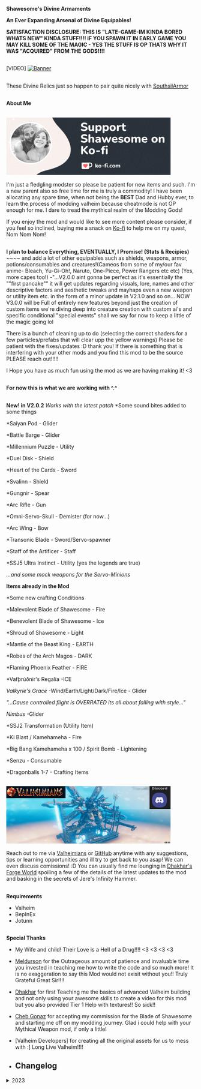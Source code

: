 __Shawesome's Divine Armaments__

__An Ever Expanding Arsenal of Divine Equipables!__ 

__SATISFACTION DISCLOSURE: THIS IS "LATE-GAME-IM KINDA BORED WHATS NEW" KINDA STUFF!!!! iF YOU SPAWN IT IN EARLY GAME YOU MAY KILL SOME OF THE MAGIC - YES THE STUFF IS OP THATS WHY IT WAS "ACQUIRED" FROM THE GODS!!!!__

##
[VIDEO]
[![Banner](https://raw.githubusercontent.com/Shawesome4u/Shawesomes_Divine_Armaments/main/17.png)](https://youtu.be/rvLt4aKVmk4?si=NAryXwUg7Vylb5DL)

##
These Divine Relics just so happen to pair quite nicely with [SouthsilArmor](https://valheim.thunderstore.io/package/southsil/SouthsilArmor/) 
##



##
__About Me__
##

[![image1](https://raw.githubusercontent.com/Shawesome4u/Shawesomes_Divine_Armaments/main/15.png)](https://ko-fi.com/shawesome)

I'm just a fledgling modster so please be patient for new items and such. I'm a new parent also so free time for me is truly a commodity! I have been allocating any spare time, when not being the __BEST__ Dad and Hubby ever, to learn the process of modding valheim because cheatmode is not OP enough for me. I dare to tread the mythical realm of the Modding Gods!

If you enjoy the mod and would like to see more content please consider, if you feel so inclined, buying me a snack on [Ko-fi](https://ko-fi.com/shawesome) to help me on my quest, Nom Nom Nom!
##
**I plan to balance Everything, EVENTUALLY, I Promise! (Stats & Recipies)** ~~~~ and add a lot of other equipables such as shields, weapons, armor, potions/consumables and creatures!(Cameos from some of my/our fav anime- Bleach, Yu-Gi-Oh!, Naruto, One-Piece, Power Rangers etc etc) (Yes, more capes too!) -"...V2.0.0 aint gonna be perfect as it's essentially the ""first pancake"" it will get updates regarding visuals, lore, names and other descriptive factors and aesthetic tweaks and mayhaps even a new weapon or utility item etc. in the form of a minor update in V2.1.0 and so on... NOW V3.0.0 will be Full of entirely new features beyond just the creation of custom items we're diving deep into creature creation with custom ai's and specific conditional "special events" shall we say for now to keep a little of the magic going lol 

There is a bunch of cleaning up to do (selecting the correct shaders for a few particles/prefabs that will clear upp the yellow warnings) Please be patient with the fixes/updates :D thank you! If there is something that is interfering with your other mods and you find this mod to be the source PLEASE reach out!!!!! 

I Hope you have as much fun using the mod as we are having making it! <3

##
__For now this is what we are working with ^.^__
##

__New! in V2.0.2__
*Works with the latest patch*
*Some sound bites added to some things

*Saiyan Pod - Glider

*Battle Barge - Glider

*Millennium Puzzle - Utility

*Duel Disk - Shield

*Heart of the Cards - Sword

*Svalinn - Shield

*Gungnir - Spear

*Arc Rifle - Gun

*Omni-Servo-Skull - Demister (for now...)

*Arc Wing - Bow

*Transonic Blade - Sword/Servo-spawner

*Staff of the Artificer - Staff

*SSJ5 Ultra Instinct - Utility (yes the legends are true) 

*...and some mock weapons for the Servo-Minions*





__Items already in the Mod__



*Some new crafting Conditions

*Malevolent Blade of Shawesome - Fire

*Benevolent Blade of Shawesome - Ice

*Shroud of Shawesome - Light

*Mantle of the Beast King - EARTH

*Robes of the Arch Magos - DARK

*Flaming Phoenix Feather - FIRE

*Vafþrúðnir's Regalia -ICE

*Valkyrie's Grace* -Wind/Earth/Light/Dark/Fire/Ice - Glider

*"...Cause controlled flight is OVERRATED its all about falling with style..."*

*Nimbus* -Glider

*SSJ2 Transformation (Utility Item)

*Ki Blast / Kamehameha - Fire

*Big Bang Kamehameha x 100 / Spirit Bomb - Lightening

*Senzu - Consumable

*Dragonballs 1-7 - Crafting Items 

##

##

[![Banner](https://raw.githubusercontent.com/Shawesome4u/Shawesomes_Divine_Armaments/main/16.png)](https://youtu.be/t9iKJMQrgCw)


Reach out to me via [Valheimians](https://www.valheimians.com/member/shawesome/) or [GitHub](https://github.com/Shawesome4u/Shawesomes_Divine_Armaments) anytime with any suggestions, tips or learning opportunities and ill try to get back to you asap! We can even discuss comissions! :D You can usually find me lounging in [Dhakhar's Forge World](https://discord.gg/chR3RHS4pN) spoiling a few of the details of the latest updates to the mod and basking in the secrets of Jere's Infinity Hammer.


##
 __Requirements__

- Valheim
- BepInEx
- Jotunn
##


##
__Special Thanks__

- My Wife and child! Their Love is a Hell of a Drug!!!! <3 <3 <3 <3
- [Meldurson](https://valheim.thunderstore.io/package/Meldurson/AllTameableTamingOverhaul/) for the Outrageous amount of patience and invaluable time you invested in teaching me how to write the code and so much more! It is no exaggeration to say this Mod would not exisit without you!! Truly Grateful Great Sir!!!!
- [Dhakhar](https://www.youtube.com/@dhakhar) for first Teaching me the basics of advanced Valheim building and not only using your awesome skills to create a video for this mod but you also provided Tier 1 Help with textures!! So sick!!
- [Cheb Gonaz](https://valheim.thunderstore.io/package/ChebGonaz/BladeOfShawesome/) for accepting my commission for the Blade of Shawesome and starting me off on my modding journey. Glad i could help with your Mythical Weapon mod, if only a little!
- [Valheim Developers] for creating all the original assets for us to mess with :] Long Live Valheim!!!!
 

- ## Changelog

<details>
<summary>2023</summary>

 Date | Version | Notes 
--- | --- | ---
10/21/2023 | 2.0.1 | Removed some things that were not meant to be included yet which were causing other things to not work as intended- still was kinda funny lol. 
10/21/2023 | 2.0.0 | Visual, stat & name update for existing cape. Added 5 additional Divine capes. Using Dhakhar's video instead of all the pix. Added 1 bonus cape, 1 utility item, 1 consumable, 3 weapons and bonus crafting conditions & 7 Boss crafting item drops.
9/11/2023 | 1.0.2 | Actually fixed the pix lol
9/11/2023 | 1.0.1 | Update to picture URLs to show on Thunderstore correctly & added discord link
9/10/2023 | 1.0.0 | First alpha version

</details>
